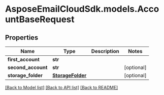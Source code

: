 # AsposeEmailCloudSdk.models.AccountBaseRequest

## Properties
Name | Type | Description | Notes
------------ | ------------- | ------------- | -------------
**first_account** | **str** |  | 
**second_account** | **str** |  | [optional] 
**storage_folder** | [**StorageFolder**](StorageFolder.md) |  | [optional] 



[[Back to Model list]](README.md#documentation-for-models) [[Back to API list]](README.md#documentation-for-api-endpoints) [[Back to README]](README.md)


